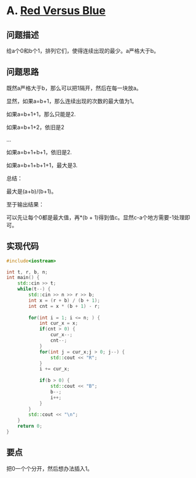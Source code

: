 # A. [Red Versus Blue](https://codeforces.com/problemset/problem/1659/A)

## 问题描述

给a个0和b个1，排列它们，使得连续出现的最少。a严格大于b。



## 问题思路

既然a严格大于b，那么可以把1隔开，然后在每一块放a。



显然，如果a=b+1，那么连续出现的次数的最大值为1。

如果a=b+1+1，那么只能是2.

如果a=b+1+2，依旧是2

...

如果a=b+1+b+1，依旧是2.

如果a=b+1+b+1+1，最大是3.



总结：

最大是(a+b)/(b+1)。



至于输出结果：

可以先让每个0都是最大值，再*(b + 1)得到值c。显然c-a个地方需要-1处理即可。



## 实现代码

```c++
#include<iostream>

int t, r, b, n;
int main() {
	std::cin >> t;
	while(t--) {
		std::cin >> n >> r >> b;
		int x = (r + b) / (b + 1);
		int cnt = x * (b + 1) - r;
		
		for(int i = 1; i <= n; ) {
			int cur_x = x;
			if(cnt > 0) {
				cur_x--;
				cnt--;
			}		
			for(int j = cur_x;j > 0; j--) {
				std::cout << "R";
			}			
			i += cur_x;
				
			if(b > 0) {
				std::cout << "B";
				b--;
				i++;
			}
		}
		std::cout << "\n";
	}
	return 0;
} 
```





## 要点

把0一个个分开，然后想办法插入1。